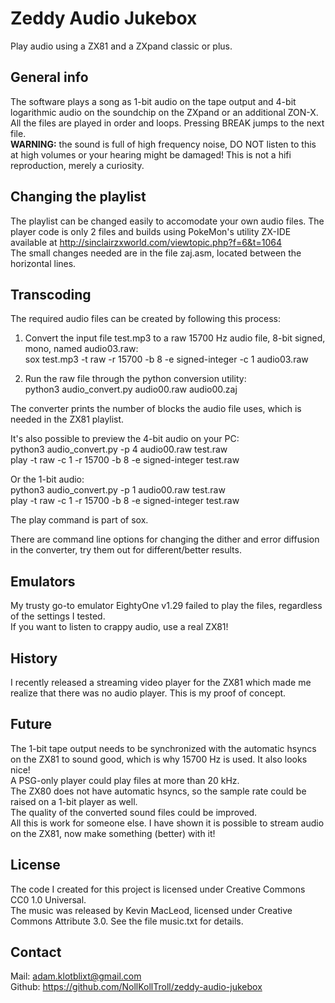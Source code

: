 # Zeddy Audio Jukebox

Play audio using a ZX81 and a ZXpand classic or plus.

## General info

The software plays a song as 1-bit audio on the tape output and 4-bit logarithmic audio on the soundchip on the ZXpand or an additional ZON-X.<br>
All the files are played in order and loops. Pressing BREAK jumps to the next file.<br>
**WARNING:** the sound is full of high frequency noise, DO NOT listen to this at high volumes or your hearing might be damaged! This is not a hifi reproduction, merely a curiosity.

## Changing the playlist

The playlist can be changed easily to accomodate your own audio files. The player code is only 2 files and builds using PokeMon's utility ZX-IDE available at http://sinclairzxworld.com/viewtopic.php?f=6&t=1064<br>
The small changes needed are in the file zaj.asm, located between the horizontal lines.

## Transcoding

The required audio files can be created by following this process:

1. Convert the input file test.mp3 to a raw 15700 Hz audio file, 8-bit signed, mono, named audio03.raw:<br>
sox test.mp3 -t raw -r 15700 -b 8 -e signed-integer -c 1 audio03.raw

2. Run the raw file through the python conversion utility:<br>
python3 audio_convert.py audio00.raw audio00.zaj

The converter prints the number of blocks the audio file uses, which is needed in the ZX81 playlist.

It's also possible to preview the 4-bit audio on your PC:<br>
python3 audio_convert.py -p 4 audio00.raw test.raw<br>
play -t raw -c 1 -r 15700 -b 8 -e signed-integer test.raw

Or the 1-bit audio:<br>
python3 audio_convert.py -p 1 audio00.raw test.raw<br>
play -t raw -c 1 -r 15700 -b 8 -e signed-integer test.raw

The play command is part of sox.

There are command line options for changing the dither and error diffusion in the converter, try them out for different/better results.


## Emulators

My trusty go-to emulator EightyOne v1.29 failed to play the files, regardless of the settings I tested.<br>
If you want to listen to crappy audio, use a real ZX81!

## History

I recently released a streaming video player for the ZX81 which made me realize that there was no audio player. This is my proof of concept.

## Future

The 1-bit tape output needs to be synchronized with the automatic hsyncs on the ZX81 to sound good, which is why 15700 Hz is used. It also looks nice!<br>
A PSG-only player could play files at more than 20 kHz.<br>
The ZX80 does not have automatic hsyncs, so the sample rate could be raised on a 1-bit player as well.<br>
The quality of the converted sound files could be improved.<br>
All this is work for someone else. I have shown it is possible to stream audio on the ZX81, now make something (better) with it!

## License

The code I created for this project is licensed under Creative Commons CC0 1.0 Universal.<br>
The music was released by Kevin MacLeod, licensed under Creative Commons Attribute 3.0. See the file music.txt for details.

## Contact

Mail: <adam.klotblixt@gmail.com><br>
Github: <https://github.com/NollKollTroll/zeddy-audio-jukebox>
